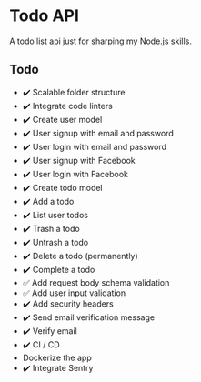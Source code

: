# Todo API

A todo list api just for sharping my Node.js skills.

## Todo

- :heavy_check_mark: Scalable folder structure
- :heavy_check_mark: Integrate code linters
- :heavy_check_mark: Create user model
- :heavy_check_mark: User signup with email and password
- :heavy_check_mark: User login with email and password
- :heavy_check_mark: User signup with Facebook
- :heavy_check_mark: User login with Facebook
- :heavy_check_mark: Create todo model
- :heavy_check_mark: Add a todo
- :heavy_check_mark: List user todos
- :heavy_check_mark: Trash a todo
- :heavy_check_mark: Untrash a todo
- :heavy_check_mark: Delete a todo (permanently)
- :heavy_check_mark: Complete a todo
- :white_check_mark: Add request body schema validation
- :white_check_mark: Add user input validation
- :heavy_check_mark: Add security headers
- :heavy_check_mark: Send email verification message
- :heavy_check_mark: Verify email
- :heavy_check_mark: CI / CD
- Dockerize the app
- :heavy_check_mark: Integrate Sentry
